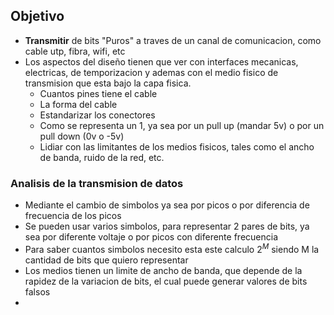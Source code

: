 ## Objetivo
- **Transmitir** de bits "Puros" a traves de un canal de comunicacion, como cable utp, fibra, wifi, etc
- Los aspectos del diseño tienen que ver con interfaces mecanicas, electricas, de temporizacion y ademas con el medio fisico de transmision que esta bajo la capa fisica.
	- Cuantos pines tiene el cable
	- La forma del cable
	- Estandarizar los conectores
	- Como se representa un 1, ya sea por un pull up (mandar 5v) o por un pull down (0v o -5v)
	- Lidiar con las limitantes de los medios fisicos, tales como el ancho de banda, ruido de la red, etc.

### Analisis de la transmision de datos
- Mediante el cambio de simbolos ya sea por picos o por diferencia de frecuencia de los picos
- Se pueden usar varios simbolos, para representar 2 pares de bits, ya sea por diferente voltaje o por picos con diferente frecuencia
- Para saber cuantos simbolos necesito esta este calculo $2^M$ siendo M la cantidad de bits que quiero representar
- Los medios tienen un limite de ancho de banda, que depende de la rapidez de la variacion de bits, el cual puede generar valores de bits falsos
- 
